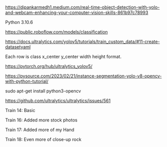 https://dipankarmedh1.medium.com/real-time-object-detection-with-yolo-and-webcam-enhancing-your-computer-vision-skills-861b97c78993

Python 3.10.6

https://public.roboflow.com/models/classification

https://docs.ultralytics.com/yolov5/tutorials/train_custom_data/#11-create-datasetyaml

Each row is class x_center y_center width height format.

https://pytorch.org/hub/ultralytics_yolov5/

https://pysource.com/2023/02/21/instance-segmentation-yolo-v8-opencv-with-python-tutorial/

sudo apt-get install python3-opencv

https://github.com/ultralytics/ultralytics/issues/561


Train 14: Basic

Train 16: Added more stock photos

Train 17: Added more of my Hand

Train 18: Even more of close-up rock